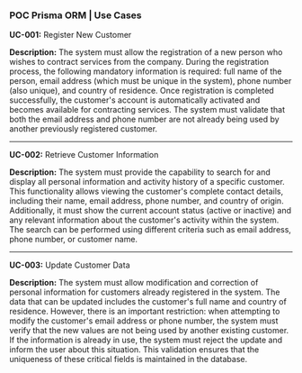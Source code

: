 ### POC Prisma ORM | Use Cases

**UC-001:** Register New Customer

**Description:** The system must allow the registration of a new person who wishes to contract services from the company. During the registration process, the following mandatory information is required: full name of the person, email address (which must be unique in the system), phone number (also unique), and country of residence. Once registration is completed successfully, the customer's account is automatically activated and becomes available for contracting services. The system must validate that both the email address and phone number are not already being used by another previously registered customer.

---

**UC-002:** Retrieve Customer Information

**Description:** The system must provide the capability to search for and display all personal information and activity history of a specific customer. This functionality allows viewing the customer's complete contact details, including their name, email address, phone number, and country of origin. Additionally, it must show the current account status (active or inactive) and any relevant information about the customer's activity within the system. The search can be performed using different criteria such as email address, phone number, or customer name.

---

**UC-003:** Update Customer Data

**Description:** The system must allow modification and correction of personal information for customers already registered in the system. The data that can be updated includes the customer's full name and country of residence. However, there is an important restriction: when attempting to modify the customer's email address or phone number, the system must verify that the new values are not being used by another existing customer. If the information is already in use, the system must reject the update and inform the user about this situation. This validation ensures that the uniqueness of these critical fields is maintained in the database.